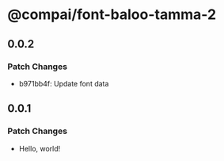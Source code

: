 # @compai/font-baloo-tamma-2

## 0.0.2

### Patch Changes

- b971bb4f: Update font data

## 0.0.1

### Patch Changes

- Hello, world!
